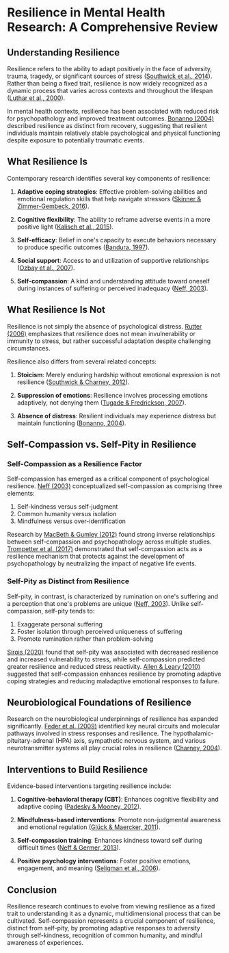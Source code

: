 # Resilience in Mental Health Research: A Comprehensive Review

## Understanding Resilience

Resilience refers to the ability to adapt positively in the face of adversity, trauma, tragedy, or significant sources of stress ([Southwick et al., 2014](../academic-search/?type=doi&q=10.1016/j.cpr.2014.05.003)). Rather than being a fixed trait, resilience is now widely recognized as a dynamic process that varies across contexts and throughout the lifespan ([Luthar et al., 2000](../academic-search/?type=doi&q=10.1007/s10567-000-0021-x)).

In mental health contexts, resilience has been associated with reduced risk for psychopathology and improved treatment outcomes. [Bonanno (2004)](../academic-search/?type=doi&q=10.1037/0003-066X.59.1.20) described resilience as distinct from recovery, suggesting that resilient individuals maintain relatively stable psychological and physical functioning despite exposure to potentially traumatic events.

## What Resilience Is

Contemporary research identifies several key components of resilience:

1. **Adaptive coping strategies**: Effective problem-solving abilities and emotional regulation skills that help navigate stressors ([Skinner & Zimmer-Gembeck, 2016](../academic-search/?type=doi&q=10.1146/annurev-psych-010814-015111)).

2. **Cognitive flexibility**: The ability to reframe adverse events in a more positive light ([Kalisch et al., 2015](../academic-search/?type=doi&q=10.1038/nrn3916)).

3. **Self-efficacy**: Belief in one's capacity to execute behaviors necessary to produce specific outcomes ([Bandura, 1997](../academic-search/?type=doi&q=10.1017/CBO9780511527692)).

4. **Social support**: Access to and utilization of supportive relationships ([Ozbay et al., 2007](../academic-search/?type=doi&q=10.1176/ps.2007.58.11.1393)).

5. **Self-compassion**: A kind and understanding attitude toward oneself during instances of suffering or perceived inadequacy ([Neff, 2003](../academic-search/?type=doi&q=10.1080/15298860309032)).

## What Resilience Is Not

Resilience is not simply the absence of psychological distress. [Rutter (2006)](../academic-search/?type=doi&q=10.1196/annals.1376.002) emphasizes that resilience does not mean invulnerability or immunity to stress, but rather successful adaptation despite challenging circumstances.

Resilience also differs from several related concepts:

1. **Stoicism**: Merely enduring hardship without emotional expression is not resilience ([Southwick & Charney, 2012](../academic-search/?type=doi&q=10.1017/CBO9780511994791)).

2. **Suppression of emotions**: Resilience involves processing emotions adaptively, not denying them ([Tugade & Fredrickson, 2007](../academic-search/?type=doi&q=10.1111/j.1467-9280.2007.01882.x)).

3. **Absence of distress**: Resilient individuals may experience distress but maintain functioning ([Bonanno, 2004](../academic-search/?type=doi&q=10.1037/0003-066X.59.1.20)).

## Self-Compassion vs. Self-Pity in Resilience

### Self-Compassion as a Resilience Factor

Self-compassion has emerged as a critical component of psychological resilience. [Neff (2003)](../academic-search/?type=doi&q=10.1080/15298860309032) conceptualized self-compassion as comprising three elements:

1. Self-kindness versus self-judgment
2. Common humanity versus isolation
3. Mindfulness versus over-identification

Research by [MacBeth & Gumley (2012)](../academic-search/?type=doi&q=10.1016/j.cpr.2012.06.003) found strong inverse relationships between self-compassion and psychopathology across multiple studies. [Trompetter et al. (2017)](../academic-search/?type=doi&q=10.1007/s12671-016-0561-5) demonstrated that self-compassion acts as a resilience mechanism that protects against the development of psychopathology by neutralizing the impact of negative life events.

### Self-Pity as Distinct from Resilience

Self-pity, in contrast, is characterized by rumination on one's suffering and a perception that one's problems are unique ([Neff, 2003](../academic-search/?type=doi&q=10.1080/15298860309032)). Unlike self-compassion, self-pity tends to:

1. Exaggerate personal suffering
2. Foster isolation through perceived uniqueness of suffering
3. Promote rumination rather than problem-solving

[Sirois (2020)](../academic-search/?type=doi&q=10.1007/s12671-019-01152-4) found that self-pity was associated with decreased resilience and increased vulnerability to stress, while self-compassion predicted greater resilience and reduced stress reactivity. [Allen & Leary (2010)](../academic-search/?type=doi&q=10.1111/j.1751-9004.2010.00261.x) suggested that self-compassion enhances resilience by promoting adaptive coping strategies and reducing maladaptive emotional responses to failure.

## Neurobiological Foundations of Resilience

Research on the neurobiological underpinnings of resilience has expanded significantly. [Feder et al. (2009)](../academic-search/?type=doi&q=10.1038/nrn2649) identified key neural circuits and molecular pathways involved in stress responses and resilience. The hypothalamic-pituitary-adrenal (HPA) axis, sympathetic nervous system, and various neurotransmitter systems all play crucial roles in resilience ([Charney, 2004](../academic-search/?type=doi&q=10.1176/appi.ajp.161.2.195)).

## Interventions to Build Resilience

Evidence-based interventions targeting resilience include:

1. **Cognitive-behavioral therapy (CBT)**: Enhances cognitive flexibility and adaptive coping ([Padesky & Mooney, 2012](../academic-search/?type=doi&q=10.1002/cpp.1795)).

2. **Mindfulness-based interventions**: Promote non-judgmental awareness and emotional regulation ([Glück & Maercker, 2011](../academic-search/?type=doi&q=10.1002/jts.20613)).

3. **Self-compassion training**: Enhances kindness toward self during difficult times ([Neff & Germer, 2013](../academic-search/?type=doi&q=10.1007/s10608-012-9476-1)).

4. **Positive psychology interventions**: Foster positive emotions, engagement, and meaning ([Seligman et al., 2006](../academic-search/?type=doi&q=10.1037/0022-0167.53.1.80)).

## Conclusion

Resilience research continues to evolve from viewing resilience as a fixed trait to understanding it as a dynamic, multidimensional process that can be cultivated. Self-compassion represents a crucial component of resilience, distinct from self-pity, by promoting adaptive responses to adversity through self-kindness, recognition of common humanity, and mindful awareness of experiences.